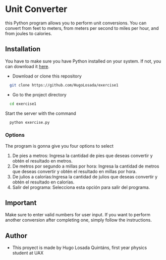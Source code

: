 
# Unit Converter

this Python program allows you to perform unit conversions. You can convert from feet to meters, from meters per second to miles per hour, and from joules to calories.




## Installation

You have to make sure you have Python installed on your system. If not, you can download it [here](https://www.python.org/downloads/).

- Download or clone this repository

```bash
  git clone https://github.com/HugoLosada/exercise1
```

- Go to the project directory    

```bash
  cd exercise1
```


Start the server with the command 

```bash
  python exercise.py
```

### Options 
The program is gonna give you four options to select


1. De pies a metros: Ingresa la cantidad de pies que deseas convertir y obtén el resultado en metros.
2. De metros por segundo a millas por hora: Ingresa la cantidad de metros que deseas convertir y obtén el resultado en millas por hora.
3. De julios a calorías:Ingresa la cantidad de julios que deseas convertir y obtén el resultado en calorías.
4. Salir del programa: Selecciona esta opción para salir del programa.

## Important

Make sure to enter valid numbers for user input.
If you want to perform another conversion after completing one, simply follow the instructions.
## Author

- This proyect is made by Hugo Losada Quintáns, first year physics student at UAX


